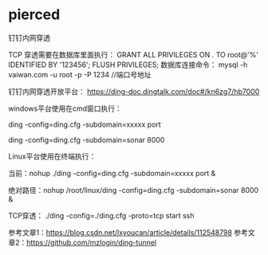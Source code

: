# pierced
钉钉内网穿透

TCP 穿透需要在数据库里面执行：
GRANT ALL PRIVILEGES ON *.* TO root@'%' IDENTIFIED BY '123456';
FLUSH PRIVILEGES;
数据库连接命令：
mysql -h vaiwan.com -u root -p -P 1234 //端口号地址

钉钉内网穿透开放平台：
https://ding-doc.dingtalk.com/doc#/kn6zg7/hb7000

windows平台使用在cmd窗口执行：
 
 ding -config=ding.cfg -subdomain=xxxxx  port

 ding -config=ding.cfg -subdomain=sonar  8000
 
 Linux平台使用在终端执行：
 
 当前：nohup ./ding -config=ding.cfg -subdomain=xxxxx  port  &

 绝对路径：nohup /root/linux/ding -config=ding.cfg -subdomain=sonar  8000 &
 
 TCP穿透：
 ./ding -config=./ding.cfg -proto=tcp start ssh
 
 
 参考文章1：https://blog.csdn.net/lxyoucan/article/details/112548798
 参考文章2：https://github.com/mzlogin/ding-tunnel

